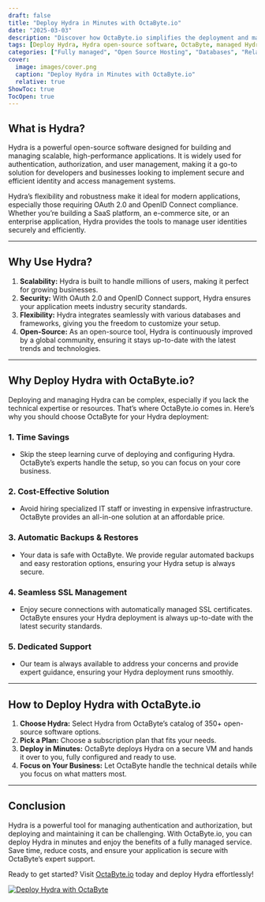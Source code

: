 ```yaml
---
draft: false
title: "Deploy Hydra in Minutes with OctaByte.io"
date: "2025-03-03"
description: "Discover how OctaByte.io simplifies the deployment and management of Hydra, a powerful open-source software. Learn why Hydra is a game-changer and how OctaByte’s fully managed services save you time, money, and effort."
tags: [Deploy Hydra, Hydra open-source software, OctaByte, managed Hydra services, Hydra deployment, open-source software management, Hydra benefits, OctaByte Hydra hosting, secure Hydra deployment, automated Hydra backups]
categories: ["Fully managed", "Open Source Hosting", "Databases", "Relational Databases", "Specialized Databases", "Hydra"]
cover:
  image: images/cover.png
  caption: "Deploy Hydra in Minutes with OctaByte.io"
  relative: true
ShowToc: true
TocOpen: true
---
```



## What is Hydra?

Hydra is a powerful open-source software designed for building and managing scalable, high-performance applications. It is widely used for authentication, authorization, and user management, making it a go-to solution for developers and businesses looking to implement secure and efficient identity and access management systems.

Hydra’s flexibility and robustness make it ideal for modern applications, especially those requiring OAuth 2.0 and OpenID Connect compliance. Whether you’re building a SaaS platform, an e-commerce site, or an enterprise application, Hydra provides the tools to manage user identities securely and efficiently.

---

## Why Use Hydra?

1. **Scalability:** Hydra is built to handle millions of users, making it perfect for growing businesses.
2. **Security:** With OAuth 2.0 and OpenID Connect support, Hydra ensures your application meets industry security standards.
3. **Flexibility:** Hydra integrates seamlessly with various databases and frameworks, giving you the freedom to customize your setup.
4. **Open-Source:** As an open-source tool, Hydra is continuously improved by a global community, ensuring it stays up-to-date with the latest trends and technologies.

---

## Why Deploy Hydra with OctaByte.io?

Deploying and managing Hydra can be complex, especially if you lack the technical expertise or resources. That’s where OctaByte.io comes in. Here’s why you should choose OctaByte for your Hydra deployment:

### 1. **Time Savings**
   - Skip the steep learning curve of deploying and configuring Hydra. OctaByte’s experts handle the setup, so you can focus on your core business.

### 2. **Cost-Effective Solution**
   - Avoid hiring specialized IT staff or investing in expensive infrastructure. OctaByte provides an all-in-one solution at an affordable price.

### 3. **Automatic Backups & Restores**
   - Your data is safe with OctaByte. We provide regular automated backups and easy restoration options, ensuring your Hydra setup is always secure.

### 4. **Seamless SSL Management**
   - Enjoy secure connections with automatically managed SSL certificates. OctaByte ensures your Hydra deployment is always up-to-date with the latest security standards.

### 5. **Dedicated Support**
   - Our team is always available to address your concerns and provide expert guidance, ensuring your Hydra deployment runs smoothly.

---

## How to Deploy Hydra with OctaByte.io

1. **Choose Hydra:** Select Hydra from OctaByte’s catalog of 350+ open-source software options.
2. **Pick a Plan:** Choose a subscription plan that fits your needs.
3. **Deploy in Minutes:** OctaByte deploys Hydra on a secure VM and hands it over to you, fully configured and ready to use.
4. **Focus on Your Business:** Let OctaByte handle the technical details while you focus on what matters most.

---

## Conclusion

Hydra is a powerful tool for managing authentication and authorization, but deploying and maintaining it can be challenging. With OctaByte.io, you can deploy Hydra in minutes and enjoy the benefits of a fully managed service. Save time, reduce costs, and ensure your application is secure with OctaByte’s expert support.

Ready to get started? Visit [OctaByte.io](https://octabyte.io) today and deploy Hydra effortlessly!

[![Deploy Hydra with OctaByte](/images/deploy-on-octabyte.png)](https://octabyte.io/fully-managed-open-source-services/databases/relational-databases/hydra)